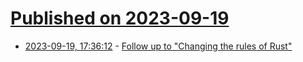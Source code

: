 # [Published on 2023-09-19](index.md)

* [2023-09-19, 17:36:12](https://lobste.rs/s/hqx3kr/follow_up_changing_rules_rust) - [Follow up to \"Changing the rules of Rust\"](https://without.boats/blog/follow-up-to-changing-the-rules-of-rust/)
